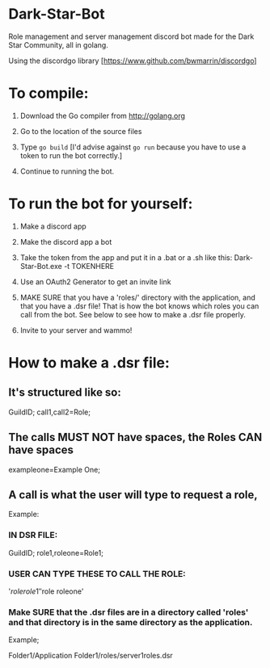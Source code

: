 # Dark-Star-Bot
Role management and server management discord bot made for the Dark Star Community, all in golang.

Using the discordgo library [https://www.github.com/bwmarrin/discordgo]

# To compile:

1) Download the Go compiler from http://golang.org

2) Go to the location of the source files

3) Type `go build` [I'd advise against `go run` because you have to use a token to run the bot correctly.]

4) Continue to running the bot.

# To run the bot for yourself:

1) Make a discord app

2) Make the discord app a bot

3) Take the token from the app and put it in a .bat or a .sh like this: Dark-Star-Bot.exe -t TOKENHERE

4) Use an OAuth2 Generator to get an invite link

5) MAKE SURE that you have a 'roles/' directory with the application, and that you have a .dsr file! That is how the bot knows which roles you can call from the bot. See below to see how to make a .dsr file properly.

6) Invite to your server and wammo!

# How to make a .dsr file:

## It's structured like so:

GuildID;
call1,call2=Role;

## The calls MUST NOT have spaces, the Roles CAN have spaces

exampleone=Example One;

## A call is what the user will type to request a role,

Example:
### IN DSR FILE:

GuildID;
role1,roleone=Role1;

### USER CAN TYPE THESE TO CALL THE ROLE:

'$role role1'
'$role roleone'

### Make SURE that the .dsr files are in a directory called 'roles' and that directory is in the same directory as the application.

Example;

Folder1/Application
Folder1/roles/server1roles.dsr
